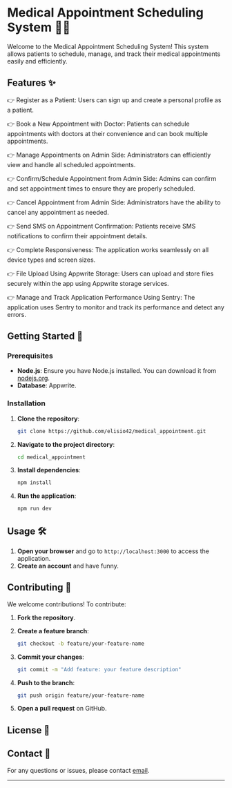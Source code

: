 # Medical Appointment Scheduling System 🏥📅

Welcome to the Medical Appointment Scheduling System! This system allows patients to schedule, manage, and track their medical appointments easily and efficiently.

## Features ✨

👉 Register as a Patient: Users can sign up and create a personal profile as a patient.

👉 Book a New Appointment with Doctor: Patients can schedule appointments with doctors at their convenience and can book multiple appointments.

👉 Manage Appointments on Admin Side: Administrators can efficiently view and handle all scheduled appointments.

👉 Confirm/Schedule Appointment from Admin Side: Admins can confirm and set appointment times to ensure they are properly scheduled.

👉 Cancel Appointment from Admin Side: Administrators have the ability to cancel any appointment as needed.

👉 Send SMS on Appointment Confirmation: Patients receive SMS notifications to confirm their appointment details.

👉 Complete Responsiveness: The application works seamlessly on all device types and screen sizes.

👉 File Upload Using Appwrite Storage: Users can upload and store files securely within the app using Appwrite storage services.

👉 Manage and Track Application Performance Using Sentry: The application uses Sentry to monitor and track its performance and detect any errors.

## Getting Started 🚀

### Prerequisites

- **Node.js**: Ensure you have Node.js installed. You can download it from [nodejs.org](https://nodejs.org/).
- **Database**: Appwrite.

### Installation

1. **Clone the repository**:

   ```bash
   git clone https://github.com/elisio42/medical_appointment.git
   ```

2. **Navigate to the project directory**:

   ```bash
   cd medical_appointment
   ```

3. **Install dependencies**:

   ```bash
   npm install
   ```


4. **Run the application**:

   ```bash
   npm run dev
   ```

## Usage 🛠️

1. **Open your browser** and go to `http://localhost:3000` to access the application.
2. **Create an account** and have funny.

## Contributing 🤝

We welcome contributions! To contribute:

1. **Fork the repository**.
2. **Create a feature branch**:

   ```bash
   git checkout -b feature/your-feature-name
   ```

3. **Commit your changes**:

   ```bash
   git commit -m "Add feature: your feature description"
   ```

4. **Push to the branch**:

   ```bash
   git push origin feature/your-feature-name
   ```

5. **Open a pull request** on GitHub.

## License 📜

## Contact 📧

For any questions or issues, please contact [email](elisiouiux@gmail.com).

---
